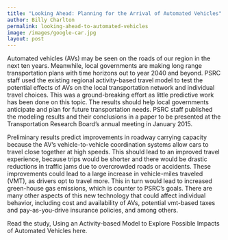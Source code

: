 ```yaml
---
title: "Looking Ahead: Planning for the Arrival of Automated Vehicles"
author: Billy Charlton
permalink: looking-ahead-to-automated-vehicles
image: /images/google-car.jpg
layout: post
---
```


Automated vehicles (AVs) may be seen on the roads of our region in the next ten years.
Meanwhile, local governments are making long range transportation plans with time horizons
out to year 2040 and beyond. PSRC staff used the existing regional activity-based travel model
to test the potential effects of AVs on the local transportation network and individual travel choices.
This was a ground-breaking effort as little predictive work has been done on this topic.
The results should help local governments anticipate and plan for future transportation needs.
PSRC staff published the modeling results and their conclusions in a paper to be presented at the
Transportation Research Board’s annual meeting in January 2015.

Preliminary results predict improvements in roadway carrying capacity
because the AV’s vehicle-to-vehicle coordination systems allow cars to travel
close together at high speeds. This should lead to an improved travel experience,
because trips would be shorter and there would be drastic reductions in traffic jams due
to overcrowded roads or accidents. These improvements could lead to a large increase in vehicle-miles
traveled (VMT), as drivers opt to travel more.
This in turn would lead to increased green-house gas emissions, which is counter to PSRC’s goals.
There are many other aspects of this new technology that could affect individual behavior,
including cost and availability of AVs, potential vmt-based taxes and pay-as-you-drive insurance policies,
and among others.

Read the study, Using an Activity-based Model to Explore Possible Impacts of Automated Vehicles here.


